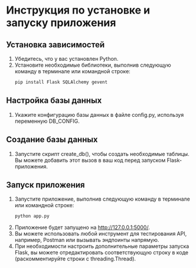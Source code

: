 # Инструкция по установке и запуску приложения

## Установка зависимостей

1. Убедитесь, что у вас установлен Python.
2. Установите необходимые библиотеки, выполнив следующую команду в терминале или командной строке:
    ```bash
    pip install Flask SQLAlchemy gevent
    ```
   
## Настройка базы данных

1. Укажите конфигурацию базы данных в файле config.py, используя переменную DB_CONFIG.

## Создание базы данных

1. Запустите скрипт create_db(), чтобы создать необходимые таблицы. Вы можете добавить этот вызов в ваш код перед запуском Flask-приложения.

## Запуск приложения

1. Запустите приложение, выполнив следующую команду в терминале или командной строке:
    ```bash
    python app.py
    ```
2. Приложение будет запущено на http://127.0.0.1:5000/.
3. Вы можете использовать любой инструмент для тестирования API, например, Postman или вызывать эндпоинты напрямую.
4. При необходимости настроить дополнительные параметры запуска Flask, вы можете отредактировать соответствующую строку в коде (раскомментируйте строки с threading.Thread).
